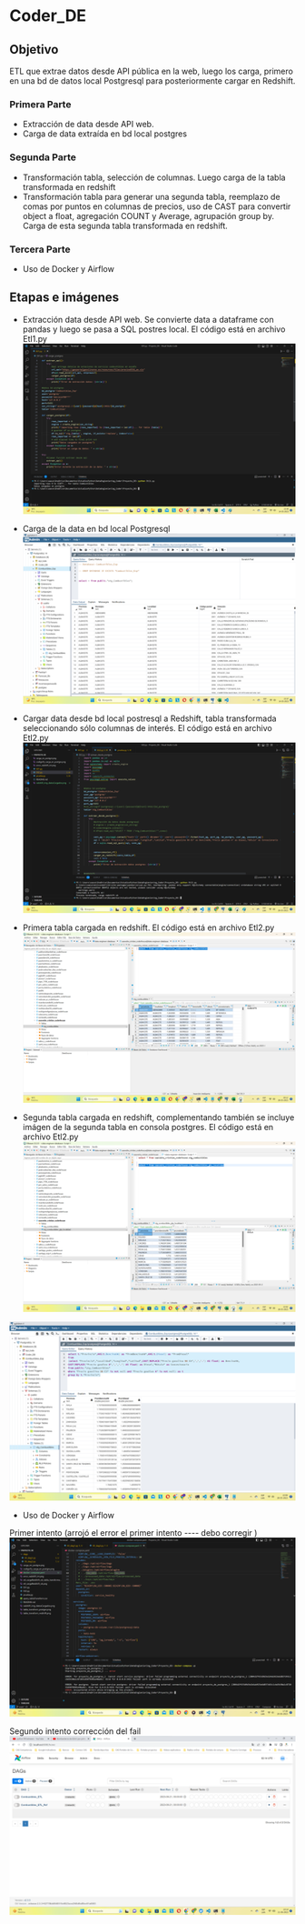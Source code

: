 # Coder_DE

## Objetivo

ETL que extrae datos desde API pública en la web, luego los carga, primero en una bd de datos local Postgresql para posteriormente cargar en Redshift.

### Primera Parte

* Extracción de data desde API web.
* Carga de data extraída en bd local postgres

### Segunda Parte

* Transformación tabla, selección de columnas. Luego carga de la tabla transformada en redshift
* Transformación tabla para generar una segunda tabla, reemplazo de comas por puntos en columnas de precios, uso de CAST para convertir object a float, agregación COUNT y Average, agrupación group by. Carga de esta segunda tabla transformada en redshift.

### Tercera Parte

* Uso de Docker y Airflow

## Etapas e imágenes

* Extracción data desde API web. Se convierte data a dataframe con pandas y luego se pasa a SQL postres local. El código está en archivo Etl1.py
![My Image](codigoPy_carga_en_postgre.png)

* Carga de la data en bd local Postgresql
![My Image](carga_en_postgre.png)

* Cargar data desde bd local postresql a Redshift, tabla transformada seleccionando sólo columnas de interés. El código está en archivo Etl2.py
![My Image](etl_cargaRedshift_ok.png)

* Primera tabla cargada en redshift. El código está en archivo Etl2.py
![My Image](redshift_img_datosCargados.png)

* Segunda tabla cargada en redshift, complementando también se incluye imágen de la segunda tabla en consola postgres. El código está en archivo Etl2.py
![My Image](tabla_transform_redshift.png)

![My Image](tabla_transform_postgre.png)

* Uso de Docker y Airflow

Primer intento (arrojó el error el primer intento ---- debo corregir )
![My Image](DCompose_fail.png)

Segundo intento corrección del fail
![My Image](img_22jun/AirflowDags.png)
